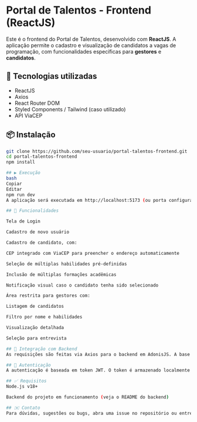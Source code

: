 # Portal de Talentos - Frontend (ReactJS)

Este é o frontend do Portal de Talentos, desenvolvido com **ReactJS**. A aplicação permite o cadastro e visualização de candidatos a vagas de programação, com funcionalidades específicas para **gestores** e **candidatos**.

## 🧰 Tecnologias utilizadas

- ReactJS
- Axios
- React Router DOM
- Styled Components / Tailwind (caso utilizado)
- API ViaCEP

## 📦 Instalação

```bash
git clone https://github.com/seu-usuario/portal-talentos-frontend.git
cd portal-talentos-frontend
npm install

## ▶️ Execução
bash
Copiar
Editar
npm run dev
A aplicação será executada em http://localhost:5173 (ou porta configurada no Vite/CRA).

## 📌 Funcionalidades

Tela de Login

Cadastro de novo usuário

Cadastro de candidato, com:

CEP integrado com ViaCEP para preencher o endereço automaticamente

Seleção de múltiplas habilidades pré-definidas

Inclusão de múltiplas formações acadêmicas

Notificação visual caso o candidato tenha sido selecionado

Área restrita para gestores com:

Listagem de candidatos

Filtro por nome e habilidades

Visualização detalhada

Seleção para entrevista

## 📡 Integração com Backend
As requisições são feitas via Axios para o backend em AdonisJS. A base da URL pode ser configurada no arquivo .env.

## 🔐 Autenticação
A autenticação é baseada em token JWT. O token é armazenado localmente e utilizado nos headers das requisições.

## ✅ Requisitos
Node.js v18+

Backend do projeto em funcionamento (veja o README do backend)

## ✉️ Contato
Para dúvidas, sugestões ou bugs, abra uma issue no repositório ou entre em contato.